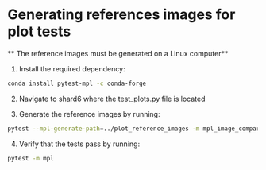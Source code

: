 # Generating references images for plot tests
** The reference images must be generated on a Linux computer**

1) Install the required dependency:
```bash
conda install pytest-mpl -c conda-forge
```

2) Navigate to shard6 where the test_plots.py file is located


3) Generate the reference images by running:
```bash
pytest --mpl-generate-path=../plot_reference_images -m mpl_image_compare
```

4) Verify that the tests pass by running:
```bash
pytest -m mpl
```


